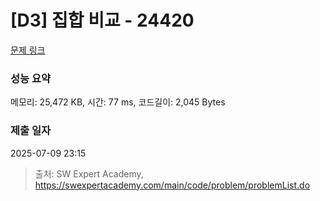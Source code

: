 # [D3] 집합 비교 - 24420 

[문제 링크](https://swexpertacademy.com/main/code/problem/problemDetail.do?contestProbId=AZcKaddqidnHBITY) 

### 성능 요약

메모리: 25,472 KB, 시간: 77 ms, 코드길이: 2,045 Bytes

### 제출 일자

2025-07-09 23:15



> 출처: SW Expert Academy, https://swexpertacademy.com/main/code/problem/problemList.do